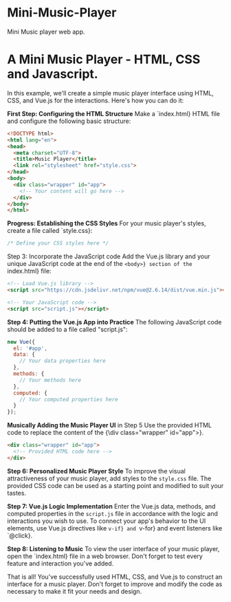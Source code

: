 # Mini-Music-Player
Mini Music player web app.
# A Mini Music Player - HTML, CSS and Javascript.

In this example, we'll create a simple music player interface using HTML, CSS, and Vue.js for the interactions. Here's how you can do it:

**First Step: Configuring the HTML Structure**
Make a `index.html} HTML file and configure the following basic structure:


```html
<!DOCTYPE html>
<html lang="en">
<head>
  <meta charset="UTF-8">
  <title>Music Player</title>
  <link rel="stylesheet" href="style.css">
</head>
<body>
  <div class="wrapper" id="app">
    <!-- Your content will go here -->
  </div>
</body>
</html>
```

**Progress: Establishing the CSS Styles**
For your music player's styles, create a file called `style.css}:

```css
/* Define your CSS styles here */
```

Step 3: Incorporate the JavaScript code
Add the Vue.js library and your unique JavaScript code at the end of the `<body>} section of the `index.html} file:

```html
<!-- Load Vue.js library -->
<script src="https://cdn.jsdelivr.net/npm/vue@2.6.14/dist/vue.min.js"></script>

<!-- Your JavaScript code -->
<script src="script.js"></script>
```

**Step 4: Putting the Vue.js App into Practice**
The following JavaScript code should be added to a file called "script.js":

```javascript
new Vue({
  el: '#app',
  data: {
    // Your data properties here
  },
  methods: {
    // Your methods here
  },
  computed: {
    // Your computed properties here
  }
});
```

**Musically Adding the Music Player UI** in Step 5
Use the provided HTML code to replace the content of the {\div class="wrapper" id="app">}.

```html
<div class="wrapper" id="app">
  <!-- Provided HTML code here -->
</div>
```

**Step 6: Personalized Music Player Style**
To improve the visual attractiveness of your music player, add styles to the `style.css` file. The provided CSS code can be used as a starting point and modified to suit your tastes.

**Step 7: Vue.js Logic Implementation**
Enter the Vue.js data, methods, and computed properties in the `script.js` file in accordance with the logic and interactions you wish to use. To connect your app's behavior to the UI elements, use Vue.js directives like `v-if} and `v-for} and event listeners like `@click}.

**Step 8: Listening to Music**
To view the user interface of your music player, open the `index.html} file in a web browser. Don't forget to test every feature and interaction you've added.

That is all! You've successfully used HTML, CSS, and Vue.js to construct an interface for a music player. Don't forget to improve and modify the code as necessary to make it fit your needs and design.




